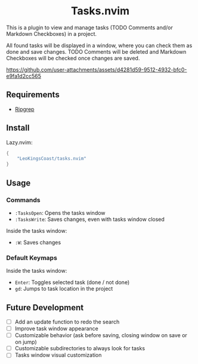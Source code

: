 <h1 align="center">Tasks.nvim</h1>

This is a plugin to view and manage tasks (TODO Comments and/or Markdown Checkboxes) in a project.

All found tasks will be displayed in a window, where you can check them as done and save changes. TODO Comments will be deleted and Markdown Checkboxes will be checked once changes are saved.

https://github.com/user-attachments/assets/d4281d59-9512-4932-bfc0-e9fa1d2cc565

## Requirements

- [Ripgrep](https://github.com/BurntSushi/ripgrep)

## Install

Lazy.nvim:

```lua
{
    "LeoKingsCoast/tasks.nvim"
}
```

## Usage

### Commands

- `:TasksOpen`: Opens the tasks window
- `:TasksWrite`: Saves changes, even with tasks window closed

Inside the tasks window:

- `:W`: Saves changes

### Default Keymaps

Inside the tasks window:

- `Enter`: Toggles selected task (done / not done)
- `gd`: Jumps to task location in the project

## Future Development

- [ ] Add an update function to redo the search
- [ ] Improve task window appearance
- [ ] Customizable behavior (ask before saving, closing window on save or on jump)
- [ ] Customizable subdirectories to always look for tasks
- [ ] Tasks window visual customization
